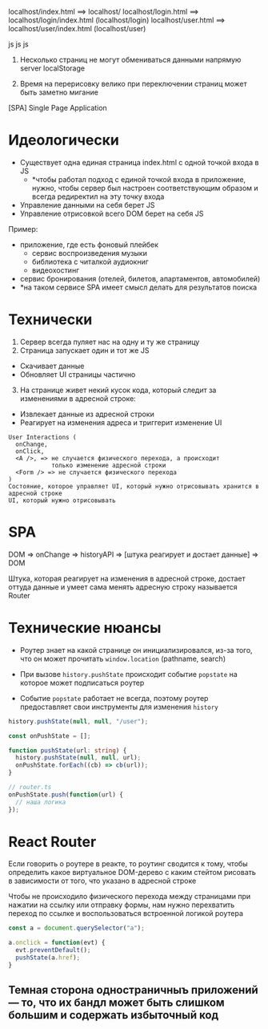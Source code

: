 localhost/index.html ==> localhost/
localhost/login.html ==> localhost/login/index.html (localhost/login)
localhost/user.html  ==> localhost/user/index.html (localhost/user)

js
js
js

1. Несколько страниц не могут обмениваться данными напрямую
server
localStorage

2. Время на перерисовку велико
при переключении страниц может быть заметно мигание

[SPA]
Single
Page
Application

# Идеологически
- Существует одна единая страница index.html с одной точкой входа в JS
  - *чтобы работал подход с единой точкой входа в приложение,
     нужно, чтобы сервер был настроен соответствующим образом
     и всегда редиректил на эту точку входа
 - Управление данными на себя берет JS
 - Управление отрисовкой всего DOM берет на себя JS

Пример:
- приложение, где есть фоновый плейбек
  - сервис воспроизведения музыки
  - библиотека с читалкой аудиокниг
  - видеохостинг
- сервис бронирования (отелей, билетов, апартаментов, автомобилей)
 - *на таком сервисе SPA имеет смысл делать для результатов поиска

# Технически
 1. Сервер всегда пуляет нас на одну и ту же страницу
 2. Страница запускает один и тот же JS
   - Скачивает данные
   - Обновляет UI страницы частично
 3. На странице живет некий кусок кода, который следит за изменениями
    в адресной строке:
   - Извлекает данные из адресной строки
   - Реагирует на изменения адреса и триггерит изменение UI

```
User Interactions (
  onChange,
  onClick,
  <A />, => не случается физического перехода, а происходит
            только изменение адресной строки
  <Form /> => не случается физического перехода
)
Состояние, которое управляет UI, который нужно отрисовывать хранится в адресной строке
UI, который нужно отрисовывать
```

# SPA
DOM => onChange => historyAPI => [штука реагирует и достает данные] => DOM

Штука, которая реагирует на изменения в адресной строке,
достает оттуда данные и умеет сама менять адресную строку
называется Router

# Технические нюансы
- Роутер знает на какой странице он инициализировался, из-за
  того, что он может прочитать `window.location` (pathname, search)

- При вызове `history.pushState` происходит событие `popstate` на
  которое может подписаться роутер

- Событие `popstate` работает не всегда, поэтому роутер предоставляет
  свои инструменты для изменения `history`

```ts
history.pushState(null, null, "/user");

const onPushState = [];

function pushState(url: string) {
  history.pushState(null, null, url);
  onPushState.forEach((cb) => cb(url));
}

// router.ts
onPushState.push(function(url) {
  // наша логика
});
```

# React Router
Если говорить о роутере в реакте, то роутинг сводится к тому, 
чтобы определить какое виртуальное DOM-дерево с каким стейтом
рисовать в зависимости от того, что указано в адресной строке

Чтобы не происходило физического перехода между страницами
при нажатии на ссылку или отправку формы, нам нужно перехватить
переход по ссылке и воспользоваться встроенной логикой роутера

```js
const a = document.querySelector("a");

a.onclick = function(evt) {
  evt.preventDefault();
  pushState(a.href);
}
```

## Темная сторона одностраничныъ приложений — то, что их бандл может быть слишком большим и содержать избыточный код
